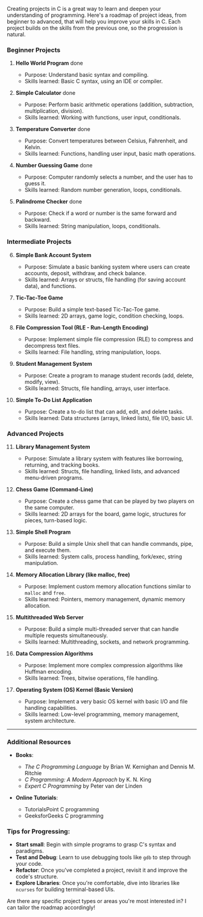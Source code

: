 Creating projects in C is a great way to learn and deepen your understanding of programming. Here's a roadmap of project ideas, from beginner to advanced, that will help you improve your skills in C. Each project builds on the skills from the previous one, so the progression is natural.

### Beginner Projects
1. **Hello World Program** done
   - Purpose: Understand basic syntax and compiling.
   - Skills learned: Basic C syntax, using an IDE or compiler.

2. **Simple Calculator** done
   - Purpose: Perform basic arithmetic operations (addition, subtraction, multiplication, division).
   - Skills learned: Working with functions, user input, conditionals.

3. **Temperature Converter** done
   - Purpose: Convert temperatures between Celsius, Fahrenheit, and Kelvin.
   - Skills learned: Functions, handling user input, basic math operations.

4. **Number Guessing Game** done
   - Purpose: Computer randomly selects a number, and the user has to guess it.
   - Skills learned: Random number generation, loops, conditionals.

5. **Palindrome Checker** done
   - Purpose: Check if a word or number is the same forward and backward.
   - Skills learned: String manipulation, loops, conditionals.

### Intermediate Projects
6. **Simple Bank Account System**
   - Purpose: Simulate a basic banking system where users can create accounts, deposit, withdraw, and check balance.
   - Skills learned: Arrays or structs, file handling (for saving account data), and functions.

7. **Tic-Tac-Toe Game**
   - Purpose: Build a simple text-based Tic-Tac-Toe game.
   - Skills learned: 2D arrays, game logic, condition checking, loops.

8. **File Compression Tool (RLE - Run-Length Encoding)**
   - Purpose: Implement simple file compression (RLE) to compress and decompress text files.
   - Skills learned: File handling, string manipulation, loops.

9. **Student Management System**
   - Purpose: Create a program to manage student records (add, delete, modify, view).
   - Skills learned: Structs, file handling, arrays, user interface.

10. **Simple To-Do List Application**
    - Purpose: Create a to-do list that can add, edit, and delete tasks.
    - Skills learned: Data structures (arrays, linked lists), file I/O, basic UI.

### Advanced Projects
11. **Library Management System**
    - Purpose: Simulate a library system with features like borrowing, returning, and tracking books.
    - Skills learned: Structs, file handling, linked lists, and advanced menu-driven programs.

12. **Chess Game (Command-Line)**
    - Purpose: Create a chess game that can be played by two players on the same computer.
    - Skills learned: 2D arrays for the board, game logic, structures for pieces, turn-based logic.

13. **Simple Shell Program**
    - Purpose: Build a simple Unix shell that can handle commands, pipe, and execute them.
    - Skills learned: System calls, process handling, fork/exec, string manipulation.

14. **Memory Allocation Library (like malloc, free)**
    - Purpose: Implement custom memory allocation functions similar to `malloc` and `free`.
    - Skills learned: Pointers, memory management, dynamic memory allocation.

15. **Multithreaded Web Server**
    - Purpose: Build a simple multi-threaded server that can handle multiple requests simultaneously.
    - Skills learned: Multithreading, sockets, and network programming.

16. **Data Compression Algorithms**
    - Purpose: Implement more complex compression algorithms like Huffman encoding.
    - Skills learned: Trees, bitwise operations, file handling.

17. **Operating System (OS) Kernel (Basic Version)**
    - Purpose: Implement a very basic OS kernel with basic I/O and file handling capabilities.
    - Skills learned: Low-level programming, memory management, system architecture.

---

### Additional Resources
- **Books**:
   - *The C Programming Language* by Brian W. Kernighan and Dennis M. Ritchie
   - *C Programming: A Modern Approach* by K. N. King
   - *Expert C Programming* by Peter van der Linden

- **Online Tutorials**:
   - TutorialsPoint C programming
   - GeeksforGeeks C programming

### Tips for Progressing:
- **Start small**: Begin with simple programs to grasp C's syntax and paradigms.
- **Test and Debug**: Learn to use debugging tools like `gdb` to step through your code.
- **Refactor**: Once you've completed a project, revisit it and improve the code's structure.
- **Explore Libraries**: Once you're comfortable, dive into libraries like `ncurses` for building terminal-based UIs.

Are there any specific project types or areas you're most interested in? I can tailor the roadmap accordingly!